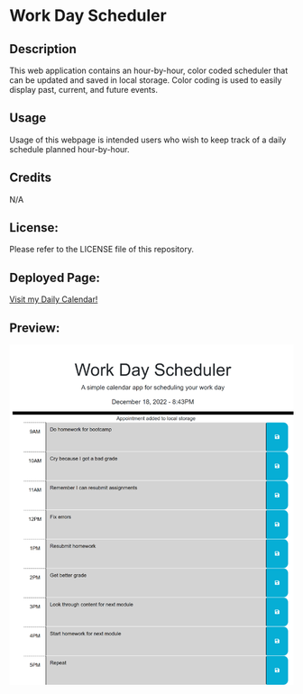# Work Day Scheduler

## Description
This web application contains an hour-by-hour, color coded scheduler that can be updated and saved in local storage. Color coding is used to easily display past, current, and future events. 

## Usage
Usage of this webpage is intended users who wish to keep track of a daily schedule planned hour-by-hour.

## Credits
N/A

## License:
Please refer to the LICENSE file of this repository.

## Deployed Page: 
<a href="https://acarter867.github.io/Daily-Calendar/">Visit my Daily Calendar!</a>

## Preview:
<img src="/assets/Images/Scheduler screenshot.png" alt="Daily Schedule Preview">
